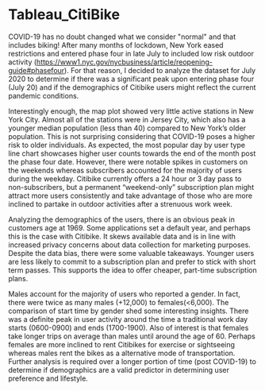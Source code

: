 # Tableau_CitiBike

COVID-19 has no doubt changed what we consider "normal" and that includes biking! After many months of lockdown, New York eased restrictions and entered phase four in late July to included low risk outdoor activity (https://www1.nyc.gov/nycbusiness/article/reopening-guide#phasefour). 
For that reason, I decided to analyze the dataset for July 2020 to determine if there was a significant peak upon entering phase four (July 20) and if the demographics of Citibike users might reflect the current pandemic conditions. 

Interestingly enough, the map plot showed very little active stations in New York City. Almost all of the stations were in Jersey City, which also has a younger median population (less than 40) compared to New York’s older population. 
This is not surprising considering that COVID-19 poses a higher risk to older individuals. As expected, the most popular day by user type line chart showcases higher user counts towards the end of the month post the phase four date. 
However, there were notable spikes in customers on the weekends whereas subscribers accounted for the majority of users during the weekday. Citibike currently offers a 24 hour or 3 day pass to non-subscribers, but a permanent “weekend-only” subscription plan might attract more users consistently and take advantage of those who are more inclined to partake in outdoor activities after a strenuous work week. 

Analyzing the demographics of the users, there is an obvious peak in customers age at 1969. Some applications set a default year, and perhaps this is the case with Citibike. It skews available data and is in line with increased privacy concerns about data collection for marketing purposes.
Despite the data bias, there were some valuable takeaways. Younger users are less likely to commit to a subscription plan and prefer to stick with short term passes. This supports the idea to offer cheaper, part-time subscription plans.  

Males account for the majority of users who reported a gender. In fact, there were twice as many males (+12,000) to females(<6,000). The comparison of start time by gender shed some interesting insights. There was a definite peak in user activity around the time a traditional work day starts (0600-0900) and ends (1700-1900). Also of interest is that females take longer trips on average than males until around the age of 60. 
Perhaps females are more inclined to rent Citibikes for exercise or sightseeing whereas males rent the bikes as a alternative mode of transportation. Further analysis is required over a longer portion of time (post COVID-19) to determine if demographics are a valid predictor in determining user preference and lifestyle. 
